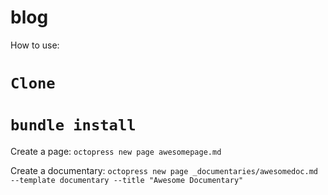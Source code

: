 # blog

How to use:

# `Clone`
# `bundle install`

Create a page: `octopress new page awesomepage.md`

Create a documentary: `octopress new page _documentaries/awesomedoc.md --template documentary --title "Awesome Documentary"` 

